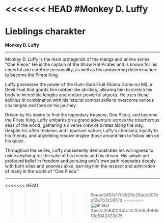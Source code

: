 <<<<<<< HEAD
#Monkey D. Luffy
=======
# Lieblings charakter
**Monkey D. Luffy**

---

Monkey D. Luffy is the main protagonist of the manga and anime series "One Piece." He is the captain of the Straw Hat Pirates and is known for his cheerful and carefree personality, as well as his unwavering determination to become the Pirate King.

Luffy possesses the power of the Gum-Gum Fruit (Gomu Gomu no Mi), a Devil Fruit that grants him rubber-like abilities, allowing him to stretch his body to incredible lengths and endure powerful attacks. He uses these abilities in combination with his natural combat skills to overcome various challenges and foes on his journey.

Driven by his desire to find the legendary treasure, One Piece, and become the Pirate King, Luffy embarks on a grand adventure across the treacherous seas of the world, gathering a diverse crew of pirates along the way. Despite his often reckless and impulsive nature, Luffy's charisma, loyalty to his friends, and unyielding resolve inspire those around him to follow him on his quest.

Throughout the series, Luffy consistently demonstrates his willingness to risk everything for the sake of his friends and his dream. His simple yet profound belief in freedom and pursuing one's own path resonates deeply with both allies and enemies alike, earning him the respect and admiration of many in the world of "One Piece."

---
<<<<<<< HEAD

>>>>>>> 6eeac5467e170cb28c26adc507ee12e7b3c0951d
=======
![alt text](https://i.pinimg.com/564x/1b/43/8c/1b438c2c4208c53d32a39a3d8832a87e.jpg)
>>>>>>> 04e752b64f004fb7bf3e087946816e5142433c75
